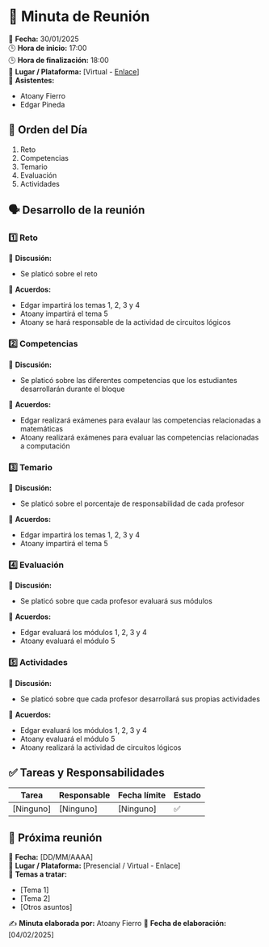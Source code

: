 # 📝 Minuta de Reunión  

📆 **Fecha:** 30/01/2025  
🕒 **Hora de inicio:** 17:00  
🕒 **Hora de finalización:** 18:00  
📍 **Lugar / Plataforma:** [Virtual - [Enlace](https://itesm.zoom.us/my/atoany)]  
👥 **Asistentes:**  
- Atoany Fierro 
- Edgar Pineda

## 📌 Orden del Día  
1. Reto  
2. Competencias
3. Temario  
4. Evaluación
5. Actividades  

## 🗣️ Desarrollo de la reunión  
### 1️⃣ Reto  
📝 **Discusión:**  
- Se platicó sobre el reto 

📌 **Acuerdos:**  
- Edgar impartirá los temas 1, 2, 3 y 4
- Atoany impartirá el tema 5
- Atoany se hará responsable de la actividad de circuitos lógicos 

### 2️⃣ Competencias  
📝 **Discusión:**  
- Se platicó sobre las diferentes competencias que los estudiantes desarrollarán durante el bloque  

📌 **Acuerdos:**  
- Edgar realizará exámenes para evalaur las competencias relacionadas a matemáticas
- Atoany realizará exámenes para evaluar las competencias relacionadas a computación 

### 3️⃣ Temario  
📝 **Discusión:**  
- Se platicó sobre el porcentaje de responsabilidad de cada profesor 

📌 **Acuerdos:**  
- Edgar impartirá los temas 1, 2, 3 y 4
- Atoany impartirá el tema 5

### 4️⃣ Evaluación  
📝 **Discusión:**  
- Se platicó sobre que cada profesor evaluará sus módulos 

📌 **Acuerdos:**  
- Edgar evaluará los módulos 1, 2, 3 y 4
- Atoany evaluará el módulo 5

### 5️⃣ Actividades  
📝 **Discusión:**  
- Se platicó sobre que cada profesor desarrollará sus propias actividades

📌 **Acuerdos:**  
- Edgar evaluará los módulos 1, 2, 3 y 4
- Atoany evaluará el módulo 5
- Atoany realizará la actividad de circuitos lógicos

## ✅ Tareas y Responsabilidades  
| Tarea | Responsable | Fecha límite | Estado |
|-------|------------|--------------|--------|
| [Ninguno] | [Ninguno] | [Ninguno] | ✅ |

## 📅 Próxima reunión  
📆 **Fecha:** [DD/MM/AAAA]  
📍 **Lugar / Plataforma:** [Presencial / Virtual - Enlace]  
📌 **Temas a tratar:**  
- [Tema 1]  
- [Tema 2]  
- [Otros asuntos]  

✍️ **Minuta elaborada por:** Atoany Fierro 
📅 **Fecha de elaboración:** [04/02/2025]  
